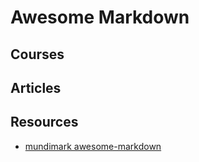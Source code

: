 # Awesome Markdown



## Courses


## Articles

## Resources

- [mundimark awesome-markdown](https://github.com/mundimark/awesome-markdown)